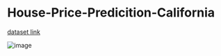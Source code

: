 # House-Price-Predicition-California
[dataset link](https://www.kaggle.com/datasets/camnugent/california-housing-prices/code)

![image](https://user-images.githubusercontent.com/51888893/219372622-ccc28154-61c9-4699-bbb0-737e9be616b1.png)
